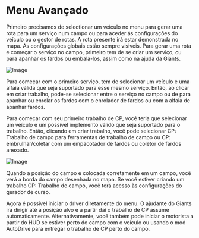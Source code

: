 # Menu Avançado


Primeiro precisamos de selectionar um veículo no menu para gerar uma rota para um serviço num campo ou para aceder ás configurações do veículo ou o gestor de rotas.
A rota presente irá estar demonstrada no mapa.
As configurações globais estão sempre visiveis.
Para gerar uma rota e começar o serviço no campo, primeiro tem de se criar um serviço, ou para apanhar os fardos ou embala-los, assim como na ajuda da Giants.


![Image](/home/runner/work/CourseplayHelp/CourseplayHelp/startjobmenuhelp_0_0_1024_895.png)


Para começar com o primeiro serviço, tem de selecionar um veículo e uma alfaia válida que seja suportado para esse mesmo serviço.
Então, ao clicar em criar trabalho, pode-se selecionar entre o serviço no campo ou de para apanhar ou enrolar os fardos
com o enrolador de fardos ou com a alfaia de apanhar fardos.



Para começar com seu primeiro trabalho de CP, você teria que selecionar um veículo e um possível implemento válido que seja suportado para o trabalho.
Então, clicando em criar trabalho, você pode selecionar CP: Trabalho de campo para ferramentas de trabalho de campo ou CP: embrulhar/coletar
com um empacotador de fardos ou coletor de fardos anexado.


![Image](/home/runner/work/CourseplayHelp/CourseplayHelp/readyjobmenuhelp_0_0_765_510.png)


Quando a posição do campo é colocada corretamente em um campo, você verá a borda do campo desenhada no mapa.
Se você estiver criando um trabalho CP: Trabalho de campo, você terá acesso às configurações do gerador de curso.



Agora é possível iniciar o driver diretamente do menu. O ajudante do Giants irá dirigir até a posição alvo e a partir daí o trabalho de CP assume automaticamente.
Alternativamente, você também pode iniciar o motorista a partir do HUD se estiver perto do campo com o veículo ou usando o mod AutoDrive para entregar o trabalho de CP perto do campo.


